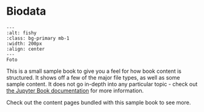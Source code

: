 # Biodata

```{image} ../webmining/_static/190411100121.jpg
---
:alt: fishy
:class: bg-primary mb-1
:width: 200px
:align: center
---
Foto
```

This is a small sample book to give you a feel for how book content is
structured.
It shows off a few of the major file types, as well as some sample content.
It does not go in-depth into any particular topic - check out [the Jupyter Book documentation](https://jupyterbook.org) for more information.

Check out the content pages bundled with this sample book to see more.

```{tableofcontents}
```
